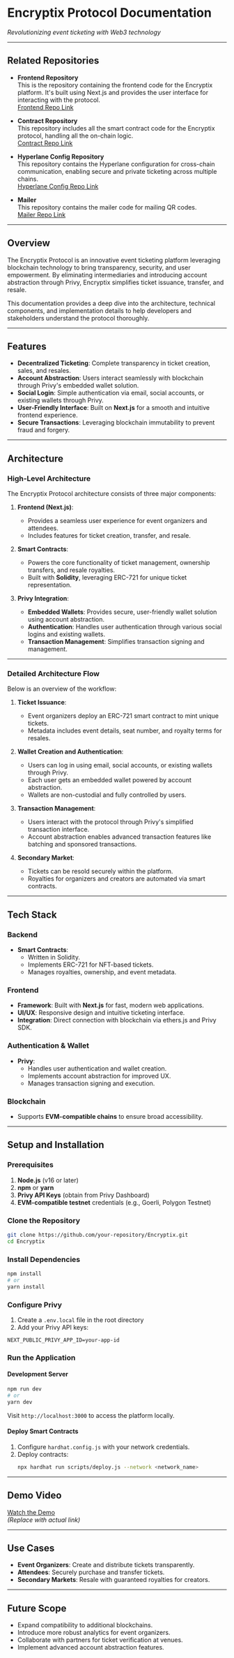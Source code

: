 # **Encryptix Protocol Documentation**  
*Revolutionizing event ticketing with Web3 technology*

---

## Related Repositories

- **Frontend Repository**  
  This is the repository containing the frontend code for the Encryptix platform. It's built using Next.js and provides the user interface for interacting with the protocol.  
  [Frontend Repo Link](https://github.com/Encryptx-labs/encryptx-client)

- **Contract Repository**  
  This repository includes all the smart contract code for the Encryptix protocol, handling all the on-chain logic.  
  [Contract Repo Link](https://github.com/Encryptx-labs/encryptx-contracts)

- **Hyperlane Config Repository**  
  This repository contains the Hyperlane configuration for cross-chain communication, enabling secure and private ticketing across multiple chains.  
  [Hyperlane Config Repo Link](https://github.com/Encryptx-labs/hyperlane)

- **Mailer**  
  This repository contains the mailer code for mailing QR codes.  
  [Mailer Repo Link](https://github.com/Encryptx-labs/mailer)

---

## **Overview**  
The Encryptix Protocol is an innovative event ticketing platform leveraging blockchain technology to bring transparency, security, and user empowerment. By eliminating intermediaries and introducing account abstraction through Privy, Encryptix simplifies ticket issuance, transfer, and resale.

This documentation provides a deep dive into the architecture, technical components, and implementation details to help developers and stakeholders understand the protocol thoroughly.

---

## **Features**  
- **Decentralized Ticketing**: Complete transparency in ticket creation, sales, and resales.  
- **Account Abstraction**: Users interact seamlessly with blockchain through Privy's embedded wallet solution.  
- **Social Login**: Simple authentication via email, social accounts, or existing wallets through Privy.  
- **User-Friendly Interface**: Built on **Next.js** for a smooth and intuitive frontend experience.  
- **Secure Transactions**: Leveraging blockchain immutability to prevent fraud and forgery.  

---

## **Architecture**  

### **High-Level Architecture**  
The Encryptix Protocol architecture consists of three major components:  
1. **Frontend (Next.js)**:  
   - Provides a seamless user experience for event organizers and attendees.  
   - Includes features for ticket creation, transfer, and resale.  

2. **Smart Contracts**:  
   - Powers the core functionality of ticket management, ownership transfers, and resale royalties.  
   - Built with **Solidity**, leveraging ERC-721 for unique ticket representation.  

3. **Privy Integration**:  
   - **Embedded Wallets**: Provides secure, user-friendly wallet solution using account abstraction.  
   - **Authentication**: Handles user authentication through various social logins and existing wallets.  
   - **Transaction Management**: Simplifies transaction signing and management.  

---

### **Detailed Architecture Flow**  
Below is an overview of the workflow:  

1. **Ticket Issuance**:  
   - Event organizers deploy an ERC-721 smart contract to mint unique tickets.  
   - Metadata includes event details, seat number, and royalty terms for resales.

2. **Wallet Creation and Authentication**:  
   - Users can log in using email, social accounts, or existing wallets through Privy.  
   - Each user gets an embedded wallet powered by account abstraction.  
   - Wallets are non-custodial and fully controlled by users.  

3. **Transaction Management**:  
   - Users interact with the protocol through Privy's simplified transaction interface.  
   - Account abstraction enables advanced transaction features like batching and sponsored transactions.  

4. **Secondary Market**:  
   - Tickets can be resold securely within the platform.  
   - Royalties for organizers and creators are automated via smart contracts.  

---

## **Tech Stack**  

### **Backend**  
- **Smart Contracts**:  
  - Written in Solidity.  
  - Implements ERC-721 for NFT-based tickets.  
  - Manages royalties, ownership, and event metadata.

### **Frontend**  
- **Framework**: Built with **Next.js** for fast, modern web applications.  
- **UI/UX**: Responsive design and intuitive ticketing interface.  
- **Integration**: Direct connection with blockchain via ethers.js and Privy SDK.  

### **Authentication & Wallet**  
- **Privy**:  
  - Handles user authentication and wallet creation.  
  - Implements account abstraction for improved UX.
  - Manages transaction signing and execution.

### **Blockchain**  
- Supports **EVM-compatible chains** to ensure broad accessibility.  

---

## **Setup and Installation**  

### **Prerequisites**  
1. **Node.js** (v16 or later)  
2. **npm** or **yarn**  
3. **Privy API Keys** (obtain from Privy Dashboard)  
4. **EVM-compatible testnet** credentials (e.g., Goerli, Polygon Testnet)  

### **Clone the Repository**  
```bash
git clone https://github.com/your-repository/Encryptix.git
cd Encryptix
```

### **Install Dependencies**  
```bash
npm install
# or
yarn install
```

### **Configure Privy**  
1. Create a `.env.local` file in the root directory
2. Add your Privy API keys:
```env
NEXT_PUBLIC_PRIVY_APP_ID=your-app-id
```

### **Run the Application**  
#### Development Server  
```bash
npm run dev
# or
yarn dev
```
Visit `http://localhost:3000` to access the platform locally.  

#### Deploy Smart Contracts  
1. Configure `hardhat.config.js` with your network credentials.  
2. Deploy contracts:  
   ```bash
   npx hardhat run scripts/deploy.js --network <network_name>
   ```  

---

## **Demo Video**  
[Watch the Demo](#)  
*(Replace with actual link)*  

---

## **Use Cases**  
- **Event Organizers**: Create and distribute tickets transparently.  
- **Attendees**: Securely purchase and transfer tickets.  
- **Secondary Markets**: Resale with guaranteed royalties for creators.  

---

## **Future Scope**  
- Expand compatibility to additional blockchains.  
- Introduce more robust analytics for event organizers.  
- Collaborate with partners for ticket verification at venues.  
- Implement advanced account abstraction features.
